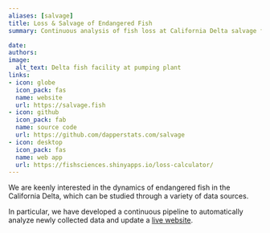 ```yaml
---
aliases: [salvage]
title: Loss & Salvage of Endangered Fish 
summary: Continuous analysis of fish loss at California Delta salvage facilities.

date: 
authors: 
image:
  alt_text: Delta fish facility at pumping plant
links:
- icon: globe
  icon_pack: fas
  name: website
  url: https://salvage.fish
- icon: github
  icon_pack: fab
  name: source code
  url: https://github.com/dapperstats.com/salvage
- icon: desktop
  icon_pack: fas
  name: web app
  url: https://fishsciences.shinyapps.io/loss-calculator/
---
```


We are keenly interested in the dynamics of endangered fish in the California Delta, which can be studied through a variety of data sources.

In particular, we have developed a continuous pipeline to automatically analyze newly collected data and update a [live website](https://salvage.fish).
